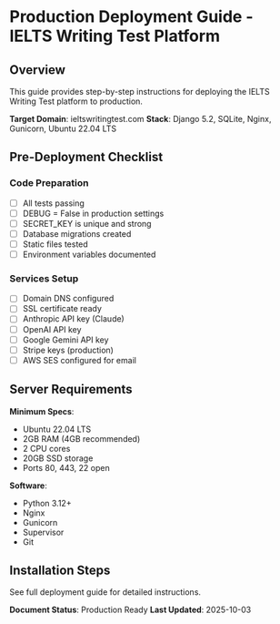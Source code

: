 # Production Deployment Guide - IELTS Writing Test Platform

## Overview

This guide provides step-by-step instructions for deploying the IELTS Writing Test platform to production.

**Target Domain**: ieltswritingtest.com
**Stack**: Django 5.2, SQLite, Nginx, Gunicorn, Ubuntu 22.04 LTS

## Pre-Deployment Checklist

### Code Preparation
- [ ] All tests passing
- [ ] DEBUG = False in production settings  
- [ ] SECRET_KEY is unique and strong
- [ ] Database migrations created
- [ ] Static files tested
- [ ] Environment variables documented

### Services Setup
- [ ] Domain DNS configured
- [ ] SSL certificate ready
- [ ] Anthropic API key (Claude)
- [ ] OpenAI API key
- [ ] Google Gemini API key
- [ ] Stripe keys (production)
- [ ] AWS SES configured for email

## Server Requirements

**Minimum Specs**:
- Ubuntu 22.04 LTS
- 2GB RAM (4GB recommended)
- 2 CPU cores
- 20GB SSD storage
- Ports 80, 443, 22 open

**Software**:
- Python 3.12+
- Nginx
- Gunicorn
- Supervisor
- Git

## Installation Steps

See full deployment guide for detailed instructions.

**Document Status**: Production Ready
**Last Updated**: 2025-10-03
